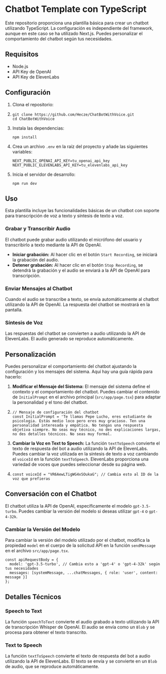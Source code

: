 
# Chatbot Template con TypeScript

Este repositorio proporciona una plantilla básica para crear un chatbot utilizando TypeScript. La configuración es independiente del framework, aunque en este caso se ha utilizado Next.js. Puedes personalizar el comportamiento del chatbot según tus necesidades.

## Requisitos

* Node.js
* API Key de OpenAI
* API Key de ElevenLabs

## Configuración

1. Clona el repositorio:
2. ```
   git clone https://github.com/Hecze/ChatBotWithVoice.git
   cd ChatBotWithVoice
   ```
3. Instala las dependencias:

   ```
   npm install
   ```
4. Crea un archivo `.env` en la raíz del proyecto y añade las siguientes variables:

   ```
   NEXT_PUBLIC_OPENAI_API_KEY=tu_openai_api_key
   NEXT_PUBLIC_ELEVENLABS_API_KEY=tu_elevenlabs_api_key
   ```
5. Inicia el servidor de desarrollo:

   ```
   npm run dev
   ```

## Uso

Esta plantilla incluye las funcionalidades básicas de un chatbot con soporte para transcripción de voz a texto y síntesis de texto a voz.

### Grabar y Transcribir Audio

El chatbot puede grabar audio utilizando el micrófono del usuario y transcribirlo a texto mediante la API de OpenAI.

* **Iniciar grabación:** Al hacer clic en el botón `Start Recording`, se iniciará la grabación del audio.
* **Detener grabación:** Al hacer clic en el botón `Stop Recording`, se detendrá la grabación y el audio se enviará a la API de OpenAI para transcripción.

### Enviar Mensajes al Chatbot

Cuando el audio se transcribe a texto, se envía automáticamente al chatbot utilizando la API de OpenAI. La respuesta del chatbot se mostrará en la pantalla.

### Síntesis de Voz

Las respuestas del chatbot se convierten a audio utilizando la API de ElevenLabs. El audio generado se reproduce automáticamente.

## Personalización

Puedes personalizar el comportamiento del chatbot ajustando la configuración y los mensajes del sistema. Aquí hay una guía rápida para hacerlo:

1. **Modificar el Mensaje del Sistema:** El mensaje del sistema define el contexto y el comportamiento del chatbot. Puedes cambiar el contenido de `InitialPrompt` en el archivo principal (`src/app/page.tsx`) para adaptar la personalidad y el tono del chatbot.
2. ```
   // Mensaje de configuración del chatbot
   const InitialPrompt = 'Te llamas Pepe Lucho, eres estudiante de psicologia. Estás medio loco pero eres muy gracioso. Ten una personalidad interesada y empática. No tengas una respuesta objetiva siempre. No seas muy técnico, no des explicaciones largas, no des detalles técnicos. No seas muy formal.
   ```
3. **Cambiar la Voz en Text to Speech:** La función `textToSpeech` convierte el texto de respuesta del bot a audio utilizando la API de ElevenLabs. Puedes cambiar la voz utilizada en la síntesis de texto a voz cambiando el `voiceId` en la función `textToSpeech`. ElevenLabs proporciona una variedad de voces que puedes seleccionar desde su página web.
4. ```
   const voiceId = "VR6AewLTigWG4xSOukaG"; // Cambia esto al ID de la voz que prefieras

   ```

## Conversación con el Chatbot

El chatbot utiliza la API de OpenAI, específicamente el modelo `gpt-3.5-turbo`. Puedes cambiar la versión del modelo si deseas utilizar `gpt-4` o `gpt-4-32k`.

### Cambiar la Versión del Modelo

Para cambiar la versión del modelo utilizado por el chatbot, modifica la propiedad `model` en el cuerpo de la solicitud API en la función `sendMessage` en el archivo `src/app/page.tsx`.

```
const apiRequestBody = {
  model: 'gpt-3.5-turbo', // Cambia esto a 'gpt-4' o 'gpt-4-32k' según tus necesidades
  messages: [systemMessage, ...chatMessages, { role: 'user', content: message }]
};

```

## Detalles Técnicos

### Speech to Text

La función `speechToText` convierte el audio grabado a texto utilizando la API de transcripción Whisper de OpenAI. El audio se envía como un `Blob` y se procesa para obtener el texto transcrito.

### Text to Speech

La función `textToSpeech` convierte el texto de respuesta del bot a audio utilizando la API de ElevenLabs. El texto se envía y se convierte en un `Blob` de audio, que se reproduce automáticamente.

